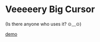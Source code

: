 # Veeeeery Big Cursor
(Is there anyone who uses it? ⊙﹏⊙)

[demo](https://ppotatog.github.io/bigCursor/)
